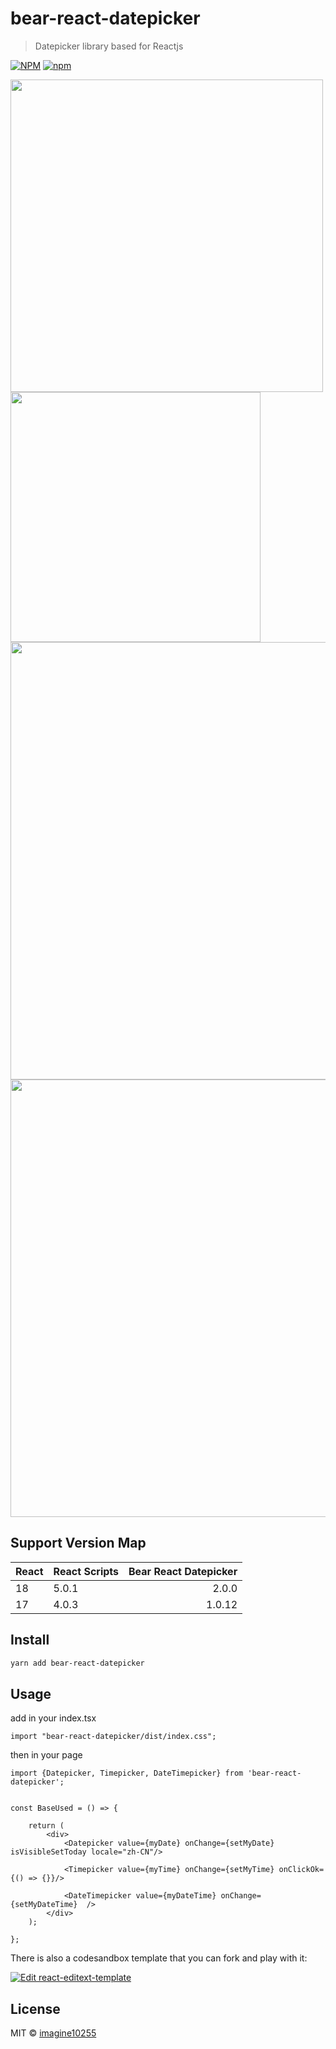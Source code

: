 # bear-react-datepicker

> Datepicker library based for Reactjs

[![NPM](https://img.shields.io/npm/v/bear-react-datepicker.svg)](https://www.npmjs.com/package/bear-react-datepicker)
[![npm](https://img.shields.io/npm/dm/bear-react-datepicker.svg)](https://www.npmjs.com/package/bear-react-datepicker)


<img src="https://raw.githubusercontent.com/imagine10255/bear-react-datepicker/main/docs/datepicker.jpg" width="500"/>

<img src="https://raw.githubusercontent.com/imagine10255/bear-react-datepicker/main/docs/timepicker.jpg" width="400"/>
<img src="https://raw.githubusercontent.com/imagine10255/bear-react-datepicker/main/docs/datetimepicker.jpg" width="700"/>
<img src="https://raw.githubusercontent.com/imagine10255/bear-react-datepicker/main/docs/rangedatepicker.jpg" width="700"/>

## Support Version Map

React | React Scripts | Bear React Datepicker | 
------|:--------------|----------------------:|
18    | 5.0.1         |                 2.0.0 |
17    | 4.0.3         |                1.0.12 |

## Install

```bash
yarn add bear-react-datepicker
```

## Usage

add in your index.tsx
```tst
import "bear-react-datepicker/dist/index.css";

```

then in your page
```tsx
import {Datepicker, Timepicker, DateTimepicker} from 'bear-react-datepicker';


const BaseUsed = () => {

    return (
        <div>
            <Datepicker value={myDate} onChange={setMyDate} isVisibleSetToday locale="zh-CN"/>

            <Timepicker value={myTime} onChange={setMyTime} onClickOk={() => {}}/>
            
            <DateTimepicker value={myDateTime} onChange={setMyDateTime}  />
        </div>
    );

};
```


There is also a codesandbox template that you can fork and play with it:

[![Edit react-editext-template](https://codesandbox.io/static/img/play-codesandbox.svg)](https://codesandbox.io/s/9he8m8)


## License

MIT © [imagine10255](https://github.com/imagine10255)
